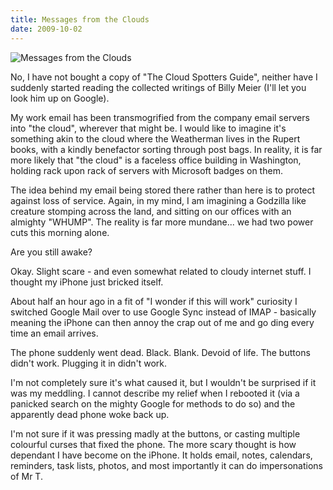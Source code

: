 ```yaml
---
title: Messages from the Clouds
date: 2009-10-02
---
```


![Messages from the Clouds](https://source.unsplash.com/l7dbl-sUg3k/1600x900)

No, I have not bought a copy of "The Cloud Spotters Guide", neither have I suddenly started reading the collected writings of Billy Meier (I'll let you look him up on Google).

My work email has been transmogrified from the company email servers into "the cloud", wherever that might be. I would like to imagine it's something akin to the cloud where the Weatherman lives in the Rupert books, with a kindly benefactor sorting through post bags. In reality, it is far more likely that "the cloud" is a faceless office building in Washington, holding rack upon rack of servers with Microsoft badges on them.

The idea behind my email being stored there rather than here is to protect against loss of service. Again, in my mind, I am imagining a Godzilla like creature stomping across the land, and sitting on our offices with an almighty "WHUMP". The reality is far more mundane... we had two power cuts this morning alone.

Are you still awake?

Okay. Slight scare - and even somewhat related to cloudy internet stuff. I thought my iPhone just bricked itself.

About half an hour ago in a fit of "I wonder if this will work" curiosity I switched Google Mail over to use Google Sync instead of IMAP - basically meaning the iPhone can then annoy the crap out of me and go ding every time an email arrives.

The phone suddenly went dead. Black. Blank. Devoid of life. The buttons didn't work. Plugging it in didn't work.

I'm not completely sure it's what caused it, but I wouldn't be surprised if it was my meddling. I cannot describe my relief when I rebooted it (via a panicked search on the mighty Google for methods to do so) and the apparently dead phone woke back up.

I'm not sure if it was pressing madly at the buttons, or casting multiple colourful curses that fixed the phone. The more scary thought is how dependant I have become on the iPhone. It holds email, notes, calendars, reminders, task lists, photos, and most importantly it can do impersonations of Mr T.